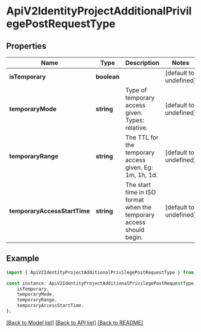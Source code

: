 # ApiV2IdentityProjectAdditionalPrivilegePostRequestType


## Properties

Name | Type | Description | Notes
------------ | ------------- | ------------- | -------------
**isTemporary** | **boolean** |  | [default to undefined]
**temporaryMode** | **string** | Type of temporary access given. Types: relative. | [default to undefined]
**temporaryRange** | **string** | The TTL for the temporary access given. Eg: 1m, 1h, 1d. | [default to undefined]
**temporaryAccessStartTime** | **string** | The start time in ISO format when the temporary access should begin. | [default to undefined]

## Example

```typescript
import { ApiV2IdentityProjectAdditionalPrivilegePostRequestType } from './api';

const instance: ApiV2IdentityProjectAdditionalPrivilegePostRequestType = {
    isTemporary,
    temporaryMode,
    temporaryRange,
    temporaryAccessStartTime,
};
```

[[Back to Model list]](../README.md#documentation-for-models) [[Back to API list]](../README.md#documentation-for-api-endpoints) [[Back to README]](../README.md)
